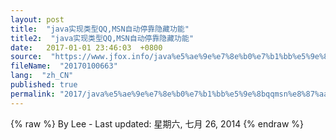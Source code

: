 ```yaml
---
layout: post
title:  "java实现类型QQ,MSN自动停靠隐藏功能"
title2:  "java实现类型QQ,MSN自动停靠隐藏功能"
date:   2017-01-01 23:46:03  +0800
source:  "https://www.jfox.info/java%e5%ae%9e%e7%8e%b0%e7%b1%bb%e5%9e%8bqqmsn%e8%87%aa%e5%8a%a8%e5%81%9c%e9%9d%a0%e9%9a%90%e8%97%8f%e5%8a%9f%e8%83%bd.html"
fileName:  "20170100663"
lang:  "zh_CN"
published: true
permalink: "2017/java%e5%ae%9e%e7%8e%b0%e7%b1%bb%e5%9e%8bqqmsn%e8%87%aa%e5%8a%a8%e5%81%9c%e9%9d%a0%e9%9a%90%e8%97%8f%e5%8a%9f%e8%83%bd.html"
---
```

{% raw %}
By Lee - Last updated: 星期六, 七月 26, 2014
{% endraw %}